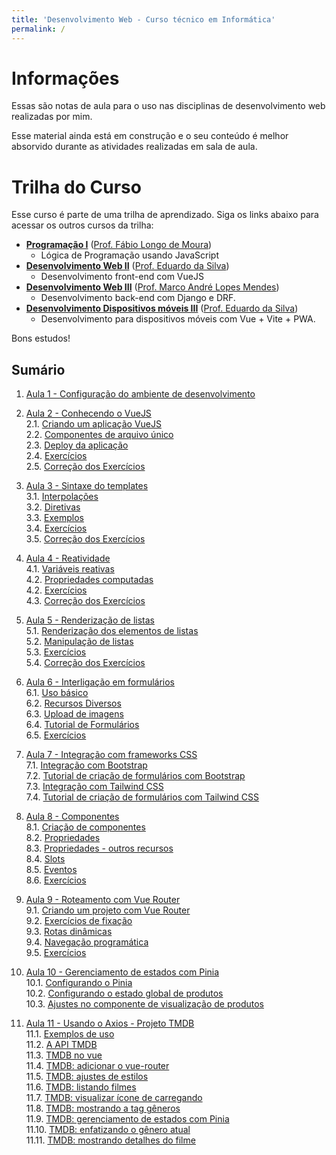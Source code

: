 ```yaml
---
title: 'Desenvolvimento Web - Curso técnico em Informática'
permalink: /
---
```


# Informações

Essas são notas de aula para o uso nas disciplinas de desenvolvimento web realizadas por mim.

Esse material ainda está em construção e o seu conteúdo é melhor absorvido durante as atividades realizadas em sala de aula.

# Trilha do Curso

Esse curso é parte de uma trilha de aprendizado. Siga os links abaixo para acessar os outros cursos da trilha:

- **[Programação I](https://github.com/ldmfabio/Programacao)** ([Prof. Fábio Longo de Moura](https://github.com/ldmfabio))
  - Lógica de Programação usando JavaScript
- **[Desenvolvimento Web II](https://eduardo-da-silva.github.io/aula-desenvolvimento-web/)** ([Prof. Eduardo da Silva](https://github.com/eduardo-da-silva/))
  - Desenvolvimento front-end com VueJS
- **[Desenvolvimento Web III](https://github.com/marrcandre/django-drf-tutorial)** ([Prof. Marco André Lopes Mendes](https://github.com/marrcandre))
  - Desenvolvimento back-end com Django e DRF.
- **[Desenvolvimento Dispositivos móveis III](https://eduardo-da-silva.github.io/aula-desenvolvimento-mobile/)** ([Prof. Eduardo da Silva](https://github.com/eduardo-da-silva/))
  - Desenvolvimento para dispositivos móveis com Vue + Vite + PWA.

Bons estudos!

## Sumário

1. [Aula 1 - Configuração do ambiente de desenvolvimento](ambiente/intro.md)

2. [Aula 2 - Conhecendo o VueJS](intro/intro.md)  
   2.1. [Criando um aplicação VueJS](intro/criar-aplicacao-vuejs.html)  
   2.2. [Componentes de arquivo único](intro/single-file-components.html)  
   2.3. [Deploy da aplicação](intro/deploy-aplicacao.html)  
   2.4. [Exercícios](intro/exercicios.html)  
   2.5. [Correção dos Exercícios](intro/correcao-exercicios.html)

3. [Aula 3 - Sintaxe do templates](sintaxe-templates/intro.md)  
   3.1. [Interpolações](sintaxe-templates/interpolacoes.html)  
   3.2. [Diretivas](sintaxe-templates/diretivas.html)  
   3.3. [Exemplos](sintaxe-templates/exemplos.html)  
   3.4. [Exercícios](sintaxe-templates/exercicios.html)  
   3.5. [Correção dos Exercícios](sintaxe-templates/correcao-exercicios.html)

4. [Aula 4 - Reatividade](reatividade/intro.md)  
   4.1. [Variáveis reativas](reatividade/variaveis-reativas.html)  
   4.2. [Propriedades computadas](reatividade/propriedades-computadas.html)  
   4.2. [Exercícios](reatividade/exercicios.html)  
   4.3. [Correção dos Exercícios](reatividade/correcao-exercicios.html)

5. [Aula 5 - Renderização de listas](listas/intro.md)  
   5.1. [Renderização dos elementos de listas](listas/renderizacao-elementos.html)  
   5.2. [Manipulação de listas](listas/manipulacao-listas.html)  
   5.3. [Exercícios](listas/exercicios.html)  
   5.4. [Correção dos Exercícios](listas/correcao-exercicios.html)

6. [Aula 6 - Interligação em formulários](formularios/intro.md)  
   6.1. [Uso básico](formularios/uso-basico.html)  
   6.2. [Recursos Diversos](formularios/recursos-diversos.html)  
   6.3. [Upload de imagens](formularios/upload-imagens.html)  
   6.4. [Tutorial de Formulários](formularios/tutorial.html)  
   6.5. [Exercícios](formularios/exercicios.html)

7. [Aula 7 - Integração com frameworks CSS](integracao-frameworks-css/intro.md)  
   7.1. [Integração com Bootstrap](integracao-frameworks-css/integracao-bootstrap.html)  
   7.2. [Tutorial de criação de formulários com Bootstrap](integracao-frameworks-css/tutorial-bootstrap.html)  
   7.3. [Integração com Tailwind CSS](integracao-frameworks-css/integracao-tailwind.html)  
   7.4. [Tutorial de criação de formulários com Tailwind CSS](integracao-frameworks-css/tutorial-tailwind.html)

8. [Aula 8 - Componentes](componentes/intro.md)  
   8.1. [Criação de componentes](componentes/criacao.html)  
   8.2. [Propriedades](componentes/propriedades.html)  
   8.3. [Propriedades - outros recursos](componentes/propriedades-outros-recursos.html)  
   8.4. [Slots](componentes/slots.html)  
   8.5. [Eventos](componentes/eventos.html)  
   8.6. [Exercícios](componentes/exercicios.html)

9. [Aula 9 - Roteamento com Vue Router](roteamento/intro.md)  
   9.1. [Criando um projeto com Vue Router](roteamento/criando-projeto-vue-router.html)  
   9.2. [Exercícios de fixação](roteamento/exercícios-rotas-componentes.html)  
   9.3. [Rotas dinâmicas](roteamento/rotas-dinamicas.html)  
   9.4. [Navegação programática](roteamento/navegacao-programatica.html)  
   9.5. [Exercícios](roteamento/exercicios.html)

10. [Aula 10 - Gerenciamento de estados com Pinia](gerenciamento-estados/intro.md)  
    10.1. [Configurando o Pinia](gerenciamento-estados/configurando-pinia.html)  
    10.2. [Configurando o estado global de produtos](gerenciamento-estados/estado-produtos.html)  
    10.3. [Ajustes no componente de visualização de produtos](gerenciamento-estados/ajustes-componentes.html)

11. [Aula 11 - Usando o Axios - Projeto TMDB](axios/intro.md)  
    11.1. [Exemplos de uso](axios/exemplos-de-uso.md)  
    11.2. [A API TMDB](axios/tmdb-api.md)  
    11.3. [TMDB no vue](axios/tmdb-no-vue.md)  
    11.4. [TMDB: adicionar o vue-router](axios/tmdb-adicionar-vue-router.md)  
    11.5. [TMDB: ajustes de estilos](axios/tmdb-ajustes-estilos.md)  
    11.6. [TMDB: listando filmes](axios/tmdb-listando-filmes.md)  
    11.7. [TMDB: visualizar ícone de carregando](axios/tmdb-visualizar-carregando)  
    11.8. [TMDB: mostrando a tag gêneros](axios/tmdb-mostrando-tag-generos)  
    11.9. [TMDB: gerenciamento de estados com Pinia](axios/tmdb-gerenciamento-estados-com-pinia)  
    11.10. [TMDB: enfatizando o gênero atual](axios/tmdb-enfatizando-genero-atual)  
    11.11. [TMDB: mostrando detalhes do filme](axios/tmdb-mostrando-detalhes-do-filme)
